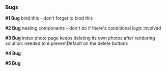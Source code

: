 ### Bugs

**#1 Bug**
bind.this - don't forget to bind this



**#2 Bug**
nesting components - don't do if there's conditional logic involved



**#3 Bug**
index photo page keeps deleting its own photos after rendering
solution: needed to e.preventDefault on the delete buttons



**#4 Bug**





**#5 Bug**
